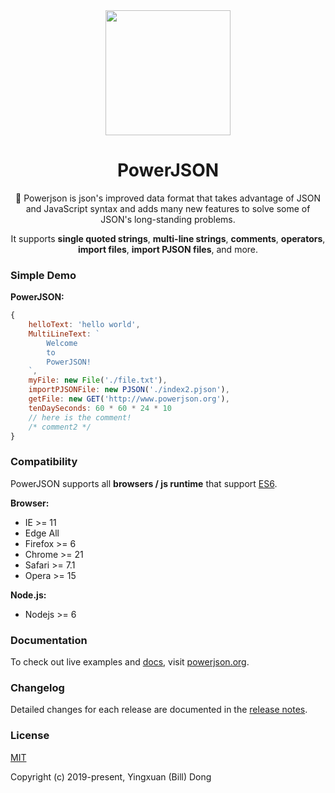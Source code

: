 <div align='center'>
<img src='https://powerjson.github.io/PowerJSON-Website-CN/logo-noopa.jpeg' height='200px'>

<h1>PowerJSON</h1>

:clap: Powerjson is json's improved data format that takes advantage of JSON and JavaScript syntax and adds many new features to solve some of JSON's long-standing problems.

It supports **single quoted strings**, **multi-line strings**, **comments**, **operators**, **import files**, **import PJSON files**, and more.
</div>

### Simple Demo
**PowerJSON:**
```javascript
{
    helloText: 'hello world',
    MultiLineText: `
        Welcome
        to
        PowerJSON!
    `,
    myFile: new File('./file.txt'),
    importPJSONFile: new PJSON('./index2.pjson'),
    getFile: new GET('http://www.powerjson.org'),
    tenDaySeconds: 60 * 60 * 24 * 10
    // here is the comment!
    /* comment2 */
}
```

### Compatibility
PowerJSON supports all **browsers / js runtime** that support [ES6](https://caniuse.com/#feat=es6).

**Browser:**
- IE >= 11
- Edge All
- Firefox >= 6
- Chrome >= 21
- Safari >= 7.1
- Opera >= 15

**Node.js:**
- Nodejs >= 6

### Documentation
To check out live examples and [docs](http://www.powerjson.org/docs/v1/), visit [powerjson.org](http://www.powerjson.org).

### Changelog
Detailed changes for each release are documented in the [release notes](https://github.com/PowerJSON/PowerJSON/releases).

### License
[MIT](https://opensource.org/licenses/MIT)

Copyright (c) 2019-present, Yingxuan (Bill) Dong
